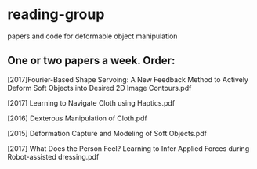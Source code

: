 # reading-group
papers and code for deformable object manipulation

## One or two papers a week. Order:

[2017]Fourier-Based Shape Servoing: A New Feedback Method to Actively Deform Soft Objects into Desired 2D Image Contours.pdf

[2017] Learning to Navigate Cloth using Haptics.pdf

[2016] Dexterous Manipulation of Cloth.pdf

[2015] Deformation Capture and Modeling of Soft Objects.pdf

[2017] What  Does  the  Person  Feel?  Learning  to  Infer  Applied  Forces during Robot-assisted dressing.pdf
